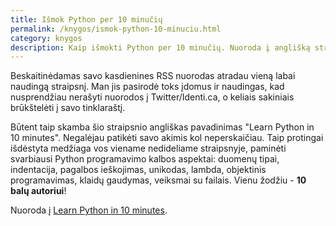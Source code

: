```yaml
---
title: Išmok Python per 10 minučių
permalink: /knygos/ismok-python-10-minuciu.html
category: knygos
description: Kaip išmokti Python per 10 minučių. Nuoroda į anglišką straipsnį. Gal iš neišmoksite per 10 minučių, bet tikrai bus naudinga, net jeigu ir užtruksite ilgiau.
---
```


Beskaitinėdamas savo kasdienines RSS nuorodas atradau vieną labai
naudingą straipsnį. Man jis pasirodė toks įdomus ir naudingas, kad
nusprendžiau nerašyti nuorodos į Twitter/Identi.ca, o keliais sakiniais
brūkštelėti į savo tinklaraštį.

Būtent taip skamba šio straipsnio angliškas pavadinimas "Learn Python in
10 minutes". Negalėjau patikėti savo akimis kol neperskaičiau. Taip
protingai išdėstyta medžiaga vos viename nedideliame straipsnyje,
paminėti svarbiausi Python programavimo kalbos aspektai: duomenų tipai,
indentacija, pagalbos ieškojimas, unikodas, lambda, objektinis
programavimas, klaidų gaudymas, veiksmai su failais. Vienu žodžiu - **10
balų autoriui**!

Nuoroda į [Learn Python in 10
minutes](http://www.korokithakis.net/tutorials/python).
